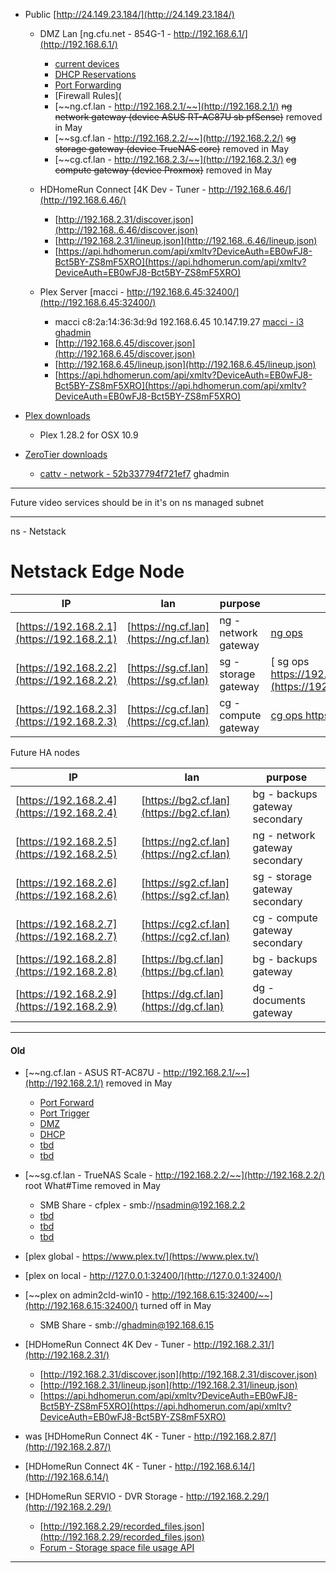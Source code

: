 

- Public [http://24.149.23.184/](http://24.149.23.184/)
  - DMZ Lan [ng.cfu.net - 854G-1 - http://192.168.6.1/](http://192.168.6.1/)
    - [current devices](http://192.168.6.1/#/html/status/status_devicetable.html)
    - [DHCP Reservations](http://192.168.6.1/#/html/advanced/ip/advanced_ip_dhcpreservation.html)
    - [Port Forwarding](http://192.168.6.1/#/html/advanced/security/advanced_security_advancedportforwarding.html)
    - [Firewall Rules](
    - [~~ng.cf.lan -  http://192.168.2.1/~~](http://192.168.2.1/) ~~ng network gateway (device ASUS RT-AC87U sb pfSense)~~ removed in May
    - [~~sg.cf.lan -  http://192.168.2.2/~~](http://192.168.2.2/) ~~sg storage gateway (device TrueNAS core)~~ removed in May
    - [~~cg.cf.lan -  http://192.168.2.3/~~](http://192.168.2.3/) ~~cg compute gateway (device Proxmox)~~ removed in May

  - HDHomeRun Connect [4K Dev - Tuner - http://192.168.6.46/](http://192.168.6.46/)
    - [http://192.168.2.31/discover.json](http://192.168..6.46/discover.json)
    - [http://192.168.2.31/lineup.json](http://192.168..6.46/lineup.json)
    - [https://api.hdhomerun.com/api/xmltv?DeviceAuth=EB0wFJ8-Bct5BY-ZS8mF5XRO](https://api.hdhomerun.com/api/xmltv?DeviceAuth=EB0wFJ8-Bct5BY-ZS8mF5XRO)

  - Plex Server [macci - http://192.168.6.45:32400/](http://192.168.6.45:32400/)
    - macci	c8:2a:14:36:3d:9d	192.168.6.45 10.147.19.27 [macci - i3](what#time) [ghadmin](What#Time)
    - [http://192.168.6.45/discover.json](http://192.168.6.45/discover.json)
    - [http://192.168.6.45/lineup.json](http://192.168.6.45/lineup.json)
    - [https://api.hdhomerun.com/api/xmltv?DeviceAuth=EB0wFJ8-Bct5BY-ZS8mF5XRO](https://api.hdhomerun.com/api/xmltv?DeviceAuth=EB0wFJ8-Bct5BY-ZS8mF5XRO)


- [Plex downloads](https://www.plex.tv/media-server-downloads/)
    - Plex 1.28.2 for OSX 10.9
- [ZeroTier downloads](https://www.zerotier.com/download/)
    - [cattv - network - 52b337794f721ef7](https://my.zerotier.com/network/52b337794f721ef7) ghadmin


---

Future video services should be in it's on ns managed subnet

---

ns - Netstack

# Netstack Edge Node

| IP | lan | purpose | ops | setup |
|----|-----|---------|-----|-------|
| [https://192.168.2.1](https://192.168.2.1) | [https://ng.cf.lan](https://ng.cf.lan) | ng - network gateway | [ ng ops ]() | [ng setup](https://netstack.org/docs/lan/network/pfsense/setup) |
| [https://192.168.2.2](https://192.168.2.2) | [https://sg.cf.lan](https://sg.cf.lan) | sg - storage gateway | [ sg ops https://192.168.2.2/ui/dashboard](https://192.168.2.2/ui/dashboard) | [sg setup](https://netstack.org/docs/lan/storage/freenas/setup) |
| [https://192.168.2.3](https://192.168.2.3) | [https://cg.cf.lan](https://cg.cf.lan) | cg - compute gateway | [ cg ops https://192.168.2.3:8006/ ](https://192.168.2.3:8006/) | [cg setup](https://netstack.org/docs/lan/compute/proxmox/) |


Future HA nodes


| IP | lan | purpose |
|----|-----|---------|
| [https://192.168.2.4](https://192.168.2.4) | [https://bg2.cf.lan](https://bg2.cf.lan) | bg - backups gateway secondary|
| [https://192.168.2.5](https://192.168.2.5) | [https://ng2.cf.lan](https://ng2.cf.lan) | ng - network gateway secondary| 
| [https://192.168.2.6](https://192.168.2.6) | [https://sg2.cf.lan](https://sg2.cf.lan) | sg - storage gateway secondary| 
| [https://192.168.2.7](https://192.168.2.7) | [https://cg2.cf.lan](https://cg2.cf.lan) | cg - compute gateway secondary| 
| [https://192.168.2.8](https://192.168.2.8) | [https://bg.cf.lan](https://bg.cf.lan) | bg - backups gateway |
| [https://192.168.2.9](https://192.168.2.9) | [https://dg.cf.lan](https://dg.cf.lan) | dg - documents gateway | 

---

#### Old
- [~~ng.cf.lan - ASUS RT-AC87U - http://192.168.2.1/~~](http://192.168.2.1/) removed in May
  - [Port Forward](http://192.168.2.1/Advanced_VirtualServer_Content.asp)
  - [Port Trigger](http://192.168.2.1/Advanced_PortTrigger_Content.asp)
  - [DMZ](http://192.168.2.1/Advanced_Exposed_Content.asp)
  - [DHCP](http://192.168.2.1/Advanced_DHCP_Content.asp)
  - [tbd]()
  - [tbd]()
- [~~sg.cf.lan - TrueNAS Scale - http://192.168.2.2/~~](http://192.168.2.2/) root What#Time removed in May
  - SMB Share - cfplex - smb://nsadmin@192.168.2.2
  - [tbd]()
  - [tbd]()
  - [tbd]()
- [plex global - https://www.plex.tv/](https://www.plex.tv/)
- [plex on local - http://127.0.0.1:32400/](http://127.0.0.1:32400/)
- [~~plex on admin2cld-win10 - http://192.168.6.15:32400/~~](http://192.168.6.15:32400/) turned off in May 
  - SMB Share - smb://ghadmin@192.168.6.15
- [HDHomeRun Connect 4K Dev - Tuner - http://192.168.2.31/](http://192.168.2.31/)
  - [http://192.168.2.31/discover.json](http://192.168.2.31/discover.json)
  - [http://192.168.2.31/lineup.json](http://192.168.2.31/lineup.json)
  - [https://api.hdhomerun.com/api/xmltv?DeviceAuth=EB0wFJ8-Bct5BY-ZS8mF5XRO](https://api.hdhomerun.com/api/xmltv?DeviceAuth=EB0wFJ8-Bct5BY-ZS8mF5XRO)

- was [HDHomeRun Connect 4K - Tuner - http://192.168.2.87/](http://192.168.2.87/)
- [HDHomeRun Connect 4K - Tuner - http://192.168.6.14/](http://192.168.6.14/)
- [HDHomeRun SERVIO - DVR Storage - http://192.168.2.29/](http://192.168.2.29/)
  - [http://192.168.2.29/recorded_files.json](http://192.168.2.29/recorded_files.json)
  - [Forum - Storage space file usage API](https://forum.silicondust.com/forum/viewtopic.php?p=379950&hilit=lineup.json#p379950)

---
